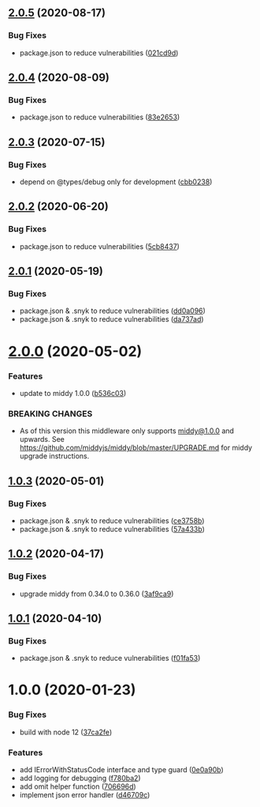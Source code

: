 ## [2.0.5](https://github.com/dbartholomae/middy-middleware-json-error-handler/compare/2.0.4...2.0.5) (2020-08-17)


### Bug Fixes

* package.json to reduce vulnerabilities ([021cd9d](https://github.com/dbartholomae/middy-middleware-json-error-handler/commit/021cd9d0a94c367e2766c7474dddd9de8b3790dd))

## [2.0.4](https://github.com/dbartholomae/middy-middleware-json-error-handler/compare/2.0.3...2.0.4) (2020-08-09)


### Bug Fixes

* package.json to reduce vulnerabilities ([83e2653](https://github.com/dbartholomae/middy-middleware-json-error-handler/commit/83e2653fd8a9d1e4d6db70223f1f793b1d24d89a))

## [2.0.3](https://github.com/dbartholomae/middy-middleware-json-error-handler/compare/2.0.2...2.0.3) (2020-07-15)


### Bug Fixes

* depend on @types/debug only for development ([cbb0238](https://github.com/dbartholomae/middy-middleware-json-error-handler/commit/cbb02381c7574134f413506744aab2c3d4ffaf4f))

## [2.0.2](https://github.com/dbartholomae/middy-middleware-json-error-handler/compare/2.0.1...2.0.2) (2020-06-20)


### Bug Fixes

* package.json to reduce vulnerabilities ([5cb8437](https://github.com/dbartholomae/middy-middleware-json-error-handler/commit/5cb8437fbc0043759eb32f7f20494412e45f93cd))

## [2.0.1](https://github.com/dbartholomae/middy-middleware-json-error-handler/compare/2.0.0...2.0.1) (2020-05-19)


### Bug Fixes

* package.json & .snyk to reduce vulnerabilities ([dd0a096](https://github.com/dbartholomae/middy-middleware-json-error-handler/commit/dd0a096b672d46ad54e7f7ad0ee52ce626f50684))
* package.json & .snyk to reduce vulnerabilities ([da737ad](https://github.com/dbartholomae/middy-middleware-json-error-handler/commit/da737adf920dbd5110dcf46de6d87256527fb140))

# [2.0.0](https://github.com/dbartholomae/middy-middleware-json-error-handler/compare/1.0.3...2.0.0) (2020-05-02)


### Features

* update to middy 1.0.0 ([b536c03](https://github.com/dbartholomae/middy-middleware-json-error-handler/commit/b536c0310c2119f9d67bb19d03982353efc59d07))


### BREAKING CHANGES

* As of this version this middleware only supports middy@1.0.0 and upwards. See https://github.com/middyjs/middy/blob/master/UPGRADE.md for middy upgrade instructions.

## [1.0.3](https://github.com/dbartholomae/middy-middleware-json-error-handler/compare/1.0.2...1.0.3) (2020-05-01)


### Bug Fixes

* package.json & .snyk to reduce vulnerabilities ([ce3758b](https://github.com/dbartholomae/middy-middleware-json-error-handler/commit/ce3758be22d03567f5dfbfbe1da46a91ce502591))
* package.json & .snyk to reduce vulnerabilities ([57a433b](https://github.com/dbartholomae/middy-middleware-json-error-handler/commit/57a433b3ef1bd24814dbdb5a2cf6b4a8a821a8db))

## [1.0.2](https://github.com/dbartholomae/middy-middleware-json-error-handler/compare/1.0.1...1.0.2) (2020-04-17)


### Bug Fixes

* upgrade middy from 0.34.0 to 0.36.0 ([3af9ca9](https://github.com/dbartholomae/middy-middleware-json-error-handler/commit/3af9ca995a6bacb2ab32fa27f8a0ed6fbb3eb5ab))

## [1.0.1](https://github.com/dbartholomae/middy-middleware-json-error-handler/compare/1.0.0...1.0.1) (2020-04-10)


### Bug Fixes

* package.json & .snyk to reduce vulnerabilities ([f01fa53](https://github.com/dbartholomae/middy-middleware-json-error-handler/commit/f01fa5317068b7e2a5b6f37c8dbaa6c8905a3695))

# 1.0.0 (2020-01-23)


### Bug Fixes

* build with node 12 ([37ca2fe](https://github.com/dbartholomae/middy-middleware-json-error-handler/commit/37ca2fee71459d9c16de5797a2606f13fb819a43))


### Features

* add IErrorWithStatusCode interface and type guard ([0e0a90b](https://github.com/dbartholomae/middy-middleware-json-error-handler/commit/0e0a90bd06fced3d620a003e7d81419ddbba4d89))
* add logging for debugging ([f780ba2](https://github.com/dbartholomae/middy-middleware-json-error-handler/commit/f780ba22fe89ee02b3af0d03ea99be9e9c917f54))
* add omit helper function ([706696d](https://github.com/dbartholomae/middy-middleware-json-error-handler/commit/706696d4c84b6a15d31916f753d7de9da66e6cb7))
* implement json error handler ([d46709c](https://github.com/dbartholomae/middy-middleware-json-error-handler/commit/d46709c91257900055393929cdb571eaaf9ab7e6))
